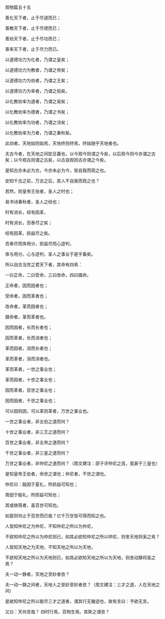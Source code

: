 观物篇五十五

善化天下者，止于尽道而已；

善教天下者，止于尽德而已；

善劝天下者，止于尽功而已；

善率天下者，止于尽力而已。

以道德功力为化者，乃谓之皇矣；

以道德功力为教者，乃谓之帝矣；

以道德功力为劝者，乃谓之王矣；

以道德功力为率者，乃谓之伯矣。

以化教劝率为道者，乃谓之易矣；

以化教劝率为德者，乃谓之书矣；

以化教劝率为功者，乃谓之诗矣；

以化教劝率为力者，乃谓之春秋矣。

此四者，天地始则始焉，天地终则终焉，终始随乎天地者也。

夫古今者，在天地之间犹旦暮也，以今观今则谓之今矣，以后观今则今亦谓之古矣；以今观古则谓之古矣，以古自观则古亦谓之今矣。

是知古亦未必为古，今亦未必为今，皆自我而观之也。

安知千古之前，万古之后，其人不自我而观之也？

若然，则皇帝王伯者，圣人之时也；

易书诗春秋者，圣人之经也；

时有消长，经有因革，

时有消长，否泰尽之矣；

经有因革，损益尽之矣。

否泰尽而体用分，损益尽而心迹判，

体与用分，心与迹判，圣人之事业于是乎备矣。

所以自古当世之君天下者，其命有四焉：

一曰正命，二曰受命，三曰改命，四曰摄命。

正命者，因而因者也；

受命者，因而革者也；

改命者，革而因者也；

摄命者，革而革者也。

因而因者，长而长者也；

因而革者，长而消者也；

革而因者，消而长者也；

革而革者，消而消者也。

革而革者，一世之事业也；

革而因者，十世之事业也；

因而革者，百世之事业也；

因而因者，千世之事业也；

可以因则因，可以革则革者，万世之事业也。

一世之事业者，非五伯之道而何？

十世之事业者，非三王之道而何？

百世之事业者，非五帝之道而何？

千世之事业者，非三皇之道而何？

万世之事业者，非仲尼之道而何？（周文建注：邵子评仲尼之高，竟甚于三皇也）

是知皇帝王伯者，命世之谓也；仲尼者，不世之谓也。

仲尼曰：殷因于夏礼，所损益可知也；

周因于殷礼，所损益可知也；

其或继周者，虽百世可知也。

如是则何止于百世而已哉？亿千万世皆可得而知之也。

人皆知仲尼之为仲尼，不知仲尼之所以为仲尼，

不欲知仲尼之所以为仲尼则已，如其必欲知仲尼之所以仲尼，则舍天地将奚之焉？

人皆知天地之为天地，不知天地之所以为天地，

不欲知天地之所以为天地则已，如其必欲知天地之所以为天地，则舍动静将奚之焉？

夫一动一静者，天地之至妙者欤？

夫一动一静之间者，天地人之至妙至妙者欤？（周文建注：三才之道，人在天地之间）

是故知仲尼之所以能尽三才之道者，谓其行无辙迹也，故有言曰：予欲无言。

又曰：天何言哉？ 四时行焉，百物生焉。其斯之谓欤？

